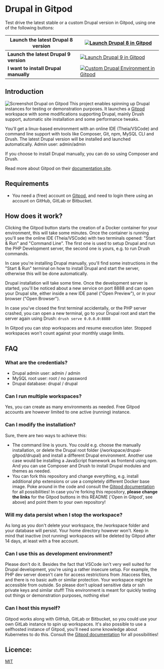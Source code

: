# Drupal in Gitpod

Test drive the latest stable or a custom Drupal version in Gitpod, using one of the following buttons:
  
|**Launch the latest Drupal 8 version**|[![Launch Drupal 8 in Gitpod](https://gitpod.io/button/open-in-gitpod.svg)](https://gitpod.io/#DRUPAL_MAJOR=8/https://github.com/drubb/drupal-gitpod)|
|-|-|
|**Launch the latest Drupal 9 version**|[![Launch Drupal 9 in Gitpod](https://gitpod.io/button/open-in-gitpod.svg)](https://gitpod.io/#DRUPAL_MAJOR=9/https://github.com/drubb/drupal-gitpod)|
|**I want to install Drupal manually**|[![Custom Drupal Environment in Gitpod](https://gitpod.io/button/open-in-gitpod.svg)](https://gitpod.io/#DRUPAL_MAJOR=none/https://github.com/drubb/drupal-gitpod)|

## Introduction

![Screenshot Drupal on Gitpod](https://repository-images.githubusercontent.com/299027069/cf3d5480-00d1-11eb-83e4-e52eefc2f38f)
This project enables spinning up Drupal instances for testing or demonstration purposes. It launches a [Gitpod](https://gitpod.io) workspace with
some modifications supporting Drupal, mainly Drush support, automatic site installation and some performance tweaks.

You'll get a linux-based environment with an online IDE (Theia/VSCode) and command line support with tools like Composer, Git, npm, MySQL CLI and Drush. The latest Drupal version will be installed and launched automatically. Admin user: admin/admin

If you choose to install Drupal manually, you can do so using Composer and Drush.

Read more about Gitpod on their [documentation site](https://www.gitpod.io/docs/).

## Requirements

* You need a (free) account on [Gitpod](https://gitpod.io), and need to login there using an account on GitHub, GitLab or Bitbucket.

## How does it work?

Clicking the Gitpod button starts the creation of a Docker container for your environment, this will take some minutes. Once the container is
running you'll see the online IDE (Theia/VSCode) with two terminals opened: "Start & Run" and "Command Line". The first one is used to setup Drupal
and run the PHP Development server, the second one is yours, e.g. to run Drush commands.

In case you're installing Drupal manually, you'll find some instructions in the "Start & Run" terminal on how to install Drupal and start the server, otherwise this will be done automatically.

Drupal installation will take some time. Once the development server is started, you'll be noticed about a new service on port 8888 and
can open your Drupal site, either inside a new IDE panel ("Open Preview"), or in your browser ("Open Browser").

In case you've closed the first terminal accidentally, or the PHP server crashed, you can open a new terminal, go to your Drupal root and start the server again using Drush: `drush serve 0.0.0.0:8888`

In Gitpod you can stop workspaces and resume execution later. Stopped workspaces won't count against your monthly usage limits.

## FAQ

### What are the credentials?
* Drupal admin user: admin / admin
* MySQL root user: root / no password
* Drupal database: drupal / drupal

### Can I run multiple workspaces?
Yes, you can create as many environments as needed. Free Gitpod accounts are however limited to one active (running) instance.

### Can I modify the installation?
Sure, there are two ways to achieve this:
* The command line is yours. You could e.g. choose the manually installation, or delete the Drupal root folder (/workspace/drupal-gitpod/drupal) and install a different Drupal environment. Another use case would be installing a JavaScript framework as frontend using npm. And you can use Composer and Drush to install Drupal modules and themes as needed.
* You can fork this repository and change everything, e.g. install additional php extensions or use a completely different Docker base image. Poke around in the code and consult the [Gitpod documentation](https://www.gitpod.io/docs/) for all possibilities!
In case you're forking this repository, **please change the links** for the Gitpod buttons in this README ('Open in Gitpod', see above) and point them to your own repository!

### Will my data persist when I stop the workspace?
As long as you don't delete your workspace, the /workspace folder and your database will persist. Your home directory however won't. Keep in mind that inactive (not running) workspaces will be deleted by Gitpod after 14 days, at least with a free account.

### Can I use this as development environment?
Please don't do it. Besides the fact that VSCode isn't very well suited for Drupal development, you're using a rather insecure setup. For example, the PHP dev server doesn't care for access restrictions from .htaccess files, and there is no basic auth or similar protection. Your workspace might be accessible from outside. So please don't upload sensitive data or ssh private keys and similar stuff! This environment is meant for quickly testing out things or demonstration purposes, nothing else!

### Can I host this myself?
Gitpod works along with GitHub, GitLab or Bitbucket, so you could use your own GitLab instance to spin up workspaces. It's also possible to use a selfhosted instance of Gitpod, you'll need some knowledge about Kubernetes to do this. Consult the [Gitpod documentation](https://www.gitpod.io/docs/) for all possibilities!

## Licence:
[MIT](https://choosealicense.com/licenses/mit/)
